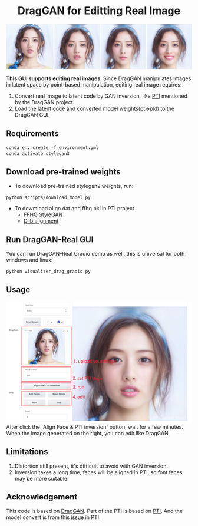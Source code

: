 <p align="center">

<h1 align="center">DragGAN for Editting Real Image</h1>

<div align="center">
  <img src="shiyuan.png">
</div>

**This GUI supports editing real images**. Since DragGAN manipulates images in latent space by point-based manipulation, editing real image requires:
1. Convert real image to latent code by GAN inversion, like [PTI](https://github.com/danielroich/PTI) mentioned by the DragGAN project.
2. Load the latent code and converted model weights(pt->pkl) to the DragGAN GUI.


## Requirements

```
conda env create -f environment.yml
conda activate stylegan3
```

## Download pre-trained weights

* To download pre-trained stylegan2 weights, run:
```
python scripts/download_model.py
```
* To dowmload align.dat and ffhq.pkl in PTI project
  * [FFHQ StyleGAN](https://nvlabs-fi-cdn.nvidia.com/stylegan2-ada-pytorch/pretrained/ffhq.pkl)
  * [Dlib alignment](https://drive.google.com/file/d/1HKmjg6iXsWr4aFPuU0gBXPGR83wqMzq7/view?usp=sharing) 


## Run DragGAN-Real GUI
You can run DragGAN-Real Gradio demo as well, this is universal for both windows and linux:

```sh
python visualizer_drag_gradio.py
```
## Usage
<div align="center">
  <img src="usage.jpg">
</div>
After click the `Align Face & PTI inversion` button, wait for a few minutes. When the image generated on the right, you can edit like DragGAN.

## Limitations
1. Distortion still present, it's difficult to avoid with GAN inversion.
2. Inversion takes a long time, faces will be aligned in PTI, so font faces may be more suitable.

## Acknowledgement

This code is based on [DragGAN](https://github.com/XingangPan/DragGAN). Part of the PTI is based on [PTI](https://github.com/danielroich/PTI). And the model convert is from this [issue](https://github.com/danielroich/PTI/issues/26) in PTI.

